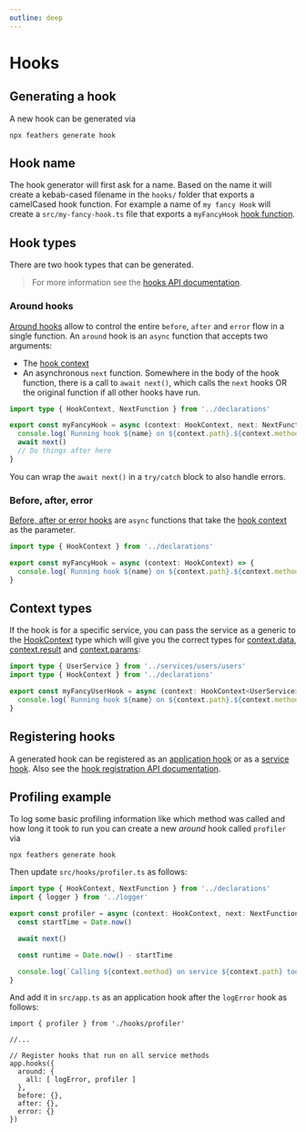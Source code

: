 ```yaml
---
outline: deep
---
```


# Hooks

## Generating a hook

A new hook can be generated via

```
npx feathers generate hook
```

## Hook name

The hook generator will first ask for a name. Based on the name it will create a kebab-cased filename in the `hooks/` folder that exports a camelCased hook function. For example a name of `my fancy Hook` will create a `src/my-fancy-hook.ts` file that exports a `myFancyHook` [hook function](../../api/hooks.md#hook-functions).

## Hook types

There are two hook types that can be generated.

<BlockQuote type="tip">

For more information see the [hooks API documentation](../../api/hooks.md).

</BlockQuote>

### Around hooks

[Around hooks](../../api/hooks.md#around) allow to control the entire `before`, `after` and `error` flow in a single function. An `around` hook is an `async` function that accepts two arguments:

- The [hook context](../../api/hooks.md#hook-context)
- An asynchronous `next` function. Somewhere in the body of the hook function, there is a call to `await next()`, which calls the `next` hooks OR the original function if all other hooks have run.

```ts
import type { HookContext, NextFunction } from '../declarations'

export const myFancyHook = async (context: HookContext, next: NextFunction) => {
  console.log(`Running hook ${name} on ${context.path}.${context.method}`)
  await next()
  // Do things after here
}
```

You can wrap the `await next()` in a `try/catch` block to also handle errors.

### Before, after, error

[Before, after or error hooks](../../api/hooks.md#before-after-and-error) are `async` functions that take the [hook context](#hook-context) as the parameter.

```ts
import type { HookContext } from '../declarations'

export const myFancyHook = async (context: HookContext) => {
  console.log(`Running hook ${name} on ${context.path}.${context.method}`)
}
```

## Context types

If the hook is for a specific service, you can pass the service as a generic to the [HookContext](./typescript.md#hook-context) type which will give you the correct types for [context.data](../../api/hooks.md#contextdata), [context.result](../../api/hooks.md#contextresult) and [context.params](../../api/hooks.md#contextparams):

```ts
import type { UserService } from '../services/users/users'
import type { HookContext } from '../declarations'

export const myFancyUserHook = async (context: HookContext<UserService>) => {
  console.log(`Running hook ${name} on ${context.path}.${context.method}`)
}
```

## Registering hooks

A generated hook can be registered as an [application hook](./application.md#application-hooks) or as a [service hook](./services.md#registering-hooks). Also see the [hook registration API documentation](../../api/hooks.md#registering-hooks).

## Profiling example

To log some basic profiling information like which method was called and how long it took to run you can create a new _around_ hook called `profiler` via

```
npx feathers generate hook
```

Then update `src/hooks/profiler.ts` as follows:

```ts
import type { HookContext, NextFunction } from '../declarations'
import { logger } from '../logger'

export const profiler = async (context: HookContext, next: NextFunction) => {
  const startTime = Date.now()

  await next()

  const runtime = Date.now() - startTime

  console.log(`Calling ${context.method} on service ${context.path} took ${runtime}ms`)
}
```

And add it in `src/app.ts` as an application hook after the `logError` hook as follows:

```ts{1,8}
import { profiler } from './hooks/profiler'

//...

// Register hooks that run on all service methods
app.hooks({
  around: {
    all: [ logError, profiler ]
  },
  before: {},
  after: {},
  error: {}
})
```
